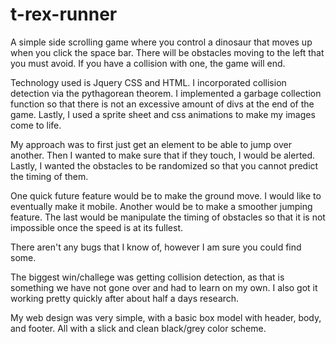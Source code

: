 # t-rex-runner

A simple side scrolling game where you control a dinosaur that moves up when you click the space bar. There will be obstacles moving to the left that you must avoid. If you have a collision with one, the game will end.

Technology used is Jquery CSS and HTML. I incorporated collision detection via the pythagorean theorem. I implemented a garbage collection function so that there is not an excessive amount of divs at the end of the game. Lastly, I used a sprite sheet and css animations to make my images come to life.

My approach was to first just get an element to be able to jump over another. Then I wanted to make sure that if they touch, I would be alerted. Lastly, I wanted the obstacles to be randomized so that you cannot predict the timing of them.

One quick future feature would be to make the ground move. I would like to eventually make it mobile. Another would be to make a smoother jumping feature. The last would be manipulate the timing of obstacles so that it is not impossible once the speed is at its fullest.

There aren't any bugs that I know of, however I am sure you could find some.

The biggest win/challege was getting collision detection, as that is something we have not gone over and had to learn on my own. I also got it working pretty quickly after about half a days research.

My web design was very simple, with a basic box model with header, body, and footer. All with a slick and clean black/grey color scheme.
